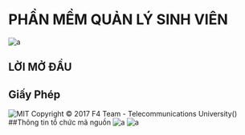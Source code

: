 ﻿# PHẦN MỀM QUẢN LÝ SINH VIÊN
![a](https://user-images.githubusercontent.com/27407242/26913937-572085ee-4c48-11e7-9a62-259c3f6a2b08.jpg)
## LỜI MỞ ĐẦU
## Giấy Phép
![MIT](https://github.com/F4Team-DHCN1A/QLSV/blob/master/LICENSE) Copyright © 2017 F4 Team - Telecommunications University(<a>)
##Thông tin tổ chức mã nguồn 
![a](https://user-images.githubusercontent.com/27596661/28235728-3a03d372-693e-11e7-80e3-f40cba1c35f4.png)
![a](https://user-images.githubusercontent.com/27596661/28235747-afaa6334-693e-11e7-86c3-b8993361b441.png)

